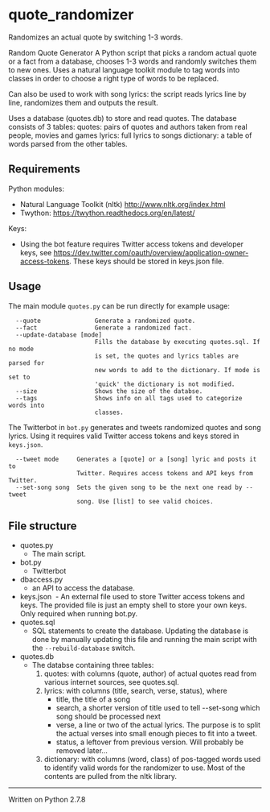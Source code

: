 # quote_randomizer
Randomizes an actual quote by switching 1-3 words.

Random Quote Generator
A Python script that picks a random actual quote or a fact from a database, chooses 1-3 words and randomly
switches them to new ones. Uses a natural language toolkit module to tag
words into classes in order to choose a right type of words to be replaced.

Can also be used to work with song lyrics: the script reads lyrics line
by line, randomizes them and outputs the result.

Uses a database (quotes.db) to store and read quotes. The database consists
of 3 tables:
quotes: pairs of quotes and authors taken from real people, movies and
        games
lyrics: full lyrics to songs
dictionary: a table of words parsed from the other tables.


## Requirements

Python modules:
 * Natural Language Toolkit (nltk)
     http://www.nltk.org/index.html
 * Twython:
     https://twython.readthedocs.org/en/latest/

Keys:
 * Using the bot feature requires Twitter access tokens and developer keys, see https://dev.twitter.com/oauth/overview/application-owner-access-tokens. These keys should be stored in keys.json file.


## Usage

The main module ```quotes.py``` can be run directly for example usage:
```
  --quote               Generate a randomized quote.
  --fact                Generate a randomized fact.
  --update-database [mode]
                        Fills the database by executing quotes.sql. If no mode
                        is set, the quotes and lyrics tables are parsed for
                        new words to add to the dictionary. If mode is set to
                        'quick' the dictionary is not modified.
  --size                Shows the size of the databse.
  --tags                Shows info on all tags used to categorize words into
                        classes.
```
The Twitterbot in ```bot.py``` generates and tweets randomized quotes and song lyrics. Using it requires valid Twitter access tokens and keys stored in ```keys.json```. 
```
  --tweet mode     Generates a [quote] or a [song] lyric and posts it to
                   Twitter. Requires access tokens and API keys from Twitter.
  --set-song song  Sets the given song to be the next one read by --tweet
                   song. Use [list] to see valid choices.
```


## File structure

* quotes.py
  - The main script.
* bot.py
  - Twitterbot
* dbaccess.py
  - an API to access the database.
* keys.json
  - An external file used to store Twitter access tokens and keys. The provided file is just an empty shell to store your own keys. Only required when running bot.py.
* quotes.sql
  - SQL statements to create the database. Updating the database is done by manually updating this file and running the main script with the ```--rebuild-database``` switch.
* quotes.db
  - The databse containing three tables:
    1. quotes: with columns (quote, author) of actual quotes read from various internet sources, see quotes.sql.
    2. lyrics: with columns (title, search, verse, status), where
       * title, the title of a song
       * search, a shorter version of title used to tell --set-song which song should be processed next
       * verse, a line or two of the actual lyrics. The purpose is to split the actual verses into small enough pieces to fit into a tweet.
       * status, a leftover from previous version. Will probably be removed later...
    3. dictionary: with columns (word, class) of pos-tagged words used to identify valid words for the randomizer to use. Most of the contents are pulled from the nltk library.



___
Written on Python 2.7.8

